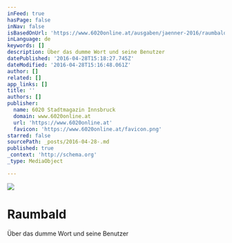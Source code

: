 ```yaml
---
inFeed: true
hasPage: false
inNav: false
isBasedOnUrl: 'https://www.6020online.at/ausgaben/jaenner-2016/raumbald/'
inLanguage: de
keywords: []
description: Über das dumme Wort und seine Benutzer
datePublished: '2016-04-28T15:18:27.745Z'
dateModified: '2016-04-28T15:16:48.061Z'
author: []
related: []
app_links: []
title: ''
authors: []
publisher:
  name: 6020 Stadtmagazin Innsbruck
  domain: www.6020online.at
  url: 'https://www.6020online.at'
  favicon: 'https://www.6020online.at/favicon.png'
starred: false
sourcePath: _posts/2016-04-28-.md
published: true
_context: 'http://schema.org'
_type: MediaObject

---
```

![](https://the-grid-user-content.s3-us-west-2.amazonaws.com/8bf77897-060e-45f6-b0cf-904cfabb9c47.jpg)

# 

# Raumbald

Über das dumme Wort und seine Benutzer